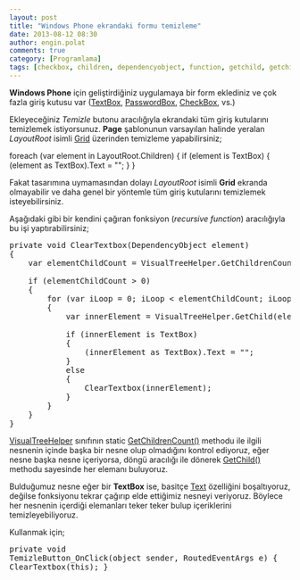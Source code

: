 ```yaml
---
layout: post
title: "Windows Phone ekrandaki formu temizleme"
date: 2013-08-12 08:30
author: engin.polat
comments: true
category: [Programlama]
tags: [checkbox, children, dependencyobject, function, getchild, getchildrencount, grid, layoutroot, passwordbox, recursive, routedeventargs, textbox, this, visualtreehelper, windows phone, windowsphone, wp7, wp8]
---
```

**Windows Phone** için geliştirdiğiniz uygulamaya bir form eklediniz ve çok fazla giriş kutusu var (<a href="http://msdn.microsoft.com/library/system.windows.controls.textbox" title="TextBox Class" target="_blank" rel="noopener">TextBox</a>, <a href="http://msdn.microsoft.com/library/system.windows.controls.passwordbox" title="PasswordBox Class" target="_blank" rel="noopener">PasswordBox</a>, <a href="http://msdn.microsoft.com/library/system.windows.controls.checkbox" title="CheckBox Class" target="_blank" rel="noopener">CheckBox</a>, vs.)

Ekleyeceğiniz *Temizle* butonu aracılığıyla ekrandaki tüm giriş kutularını temizlemek istiyorsunuz. **Page** şablonunun varsayılan halinde yeralan *LayoutRoot* isimli <a href="http://msdn.microsoft.com/library/system.windows.controls.grid" title="Grid Class" target="_blank" rel="noopener">Grid</a> üzerinden temizleme yapabilirsiniz;



foreach (var element in LayoutRoot.Children)
{
    if (element is TextBox)
    {
        (element as TextBox).Text = "";
    }
}</pre>

Fakat tasarımına uymamasından dolayı *LayoutRoot* isimli **Grid** ekranda olmayabilir ve daha genel bir yöntemle tüm giriş kutularını temizlemek isteyebilirsiniz.

Aşağıdaki gibi bir kendini çağıran fonksiyon (*recursive function*) aracılığıyla bu işi yaptırabilirsiniz;

<pre class="brush:csharp">private void ClearTextbox(DependencyObject element)
{
    var elementChildCount = VisualTreeHelper.GetChildrenCount(element);

    if (elementChildCount > 0)
    {
        for (var iLoop = 0; iLoop < elementChildCount; iLoop++)
        {
            var innerElement = VisualTreeHelper.GetChild(element, iLoop);

            if (innerElement is TextBox)
            {
                (innerElement as TextBox).Text = "";
            }
            else
            {
                ClearTextbox(innerElement);
            }
        }
    }
}</pre>

<a href="http://msdn.microsoft.com/library/system.windows.media.visualtreehelper" title="VisualTreeHelper Class" target="_blank" rel="noopener">VisualTreeHelper</a> sınıfının static <a href="http://msdn.microsoft.com/library/system.windows.media.visualtreehelper.getchildrencount" title="VisualTreeHelper.GetChildrenCount Method" target="_blank" rel="noopener">GetChildrenCount()</a> methodu ile ilgili nesnenin içinde başka bir nesne olup olmadığını kontrol ediyoruz, eğer nesne başka nesne içeriyorsa, döngü aracılığı ile dönerek <a href="http://msdn.microsoft.com/library/system.windows.media.visualtreehelper.getchild" title="VisualTreeHelper.GetChild Method" target="_blank" rel="noopener">GetChild()</a> methodu sayesinde her elemanı buluyoruz.

Bulduğumuz nesne eğer bir **TextBox** ise, basitçe <a href="http://msdn.microsoft.com/library/system.windows.controls.textbox.text" title="TextBox.Text Property" target="_blank" rel="noopener">Text</a> özelliğini boşaltıyoruz, değilse fonksiyonu tekrar çağırıp elde ettiğimiz nesneyi veriyoruz. Böylece her nesnenin içerdiği elemanları teker teker bulup içeriklerini temizleyebiliyoruz.

Kullanmak için;

</pre><pre class="brush:csharp">private void TemizleButton_OnClick(object sender, RoutedEventArgs e)
{
    ClearTextbox(this);
}


